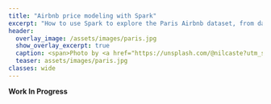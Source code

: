 ```yaml
---
title: "Airbnb price modeling with Spark"
excerpt: "How to use Spark to explore the Paris Airbnb dataset, from data cleaning to price modeling."
header:
  overlay_image: /assets/images/paris.jpg
  show_overlay_excerpt: true
  caption: <span>Photo by <a href="https://unsplash.com/@nilcaste?utm_source=unsplash&amp;utm_medium=referral&amp;utm_content=creditCopyText">Nil Castellví</a> on <a href="https://unsplash.com/s/photos/paris-appartment?utm_source=unsplash&amp;utm_medium=referral&amp;utm_content=creditCopyText">Unsplash</a></span>
  teaser: assets/images/paris.jpg
classes: wide
---
```


**Work In Progress**




